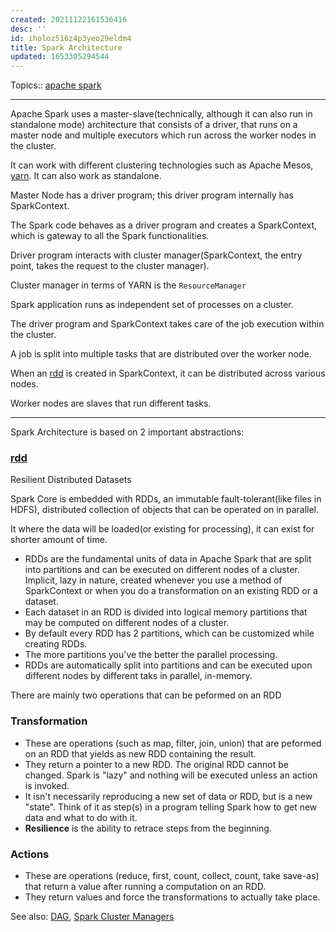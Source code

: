 ```yaml
---
created: 20211122161536416
desc: ''
id: iholoz516z4p3yeo29eldm4
title: Spark Architecture
updated: 1653305294544
---
```

   
Topics::  [apache spark](../topics/apache%20spark.md)   
   
   
---   
   
Apache Spark uses a master-slave(technically, although it can also run in standalone mode) architecture that consists of a driver, that runs on a master node and multiple executors which run across the worker nodes in the cluster.   
   
It can work with different clustering technologies such as Apache Mesos, [yarn](../devlog/yarn.md). It can also work as standalone.   
   
Master Node has a driver program; this driver program internally has SparkContext.   
   
The Spark code behaves as a driver program and creates a SparkContext, which is gateway to all the Spark functionalities.   
   
Driver program interacts with cluster manager(SparkContext, the entry point, takes the request to the cluster manager).   
   
Cluster manager in terms of YARN is the `ResourceManager`   
   
Spark application runs as independent set of processes on a cluster.   
   
The driver program and SparkContext takes care of the job execution within the cluster.   
   
A job is split into multiple tasks that are distributed over the worker node.   
   
When an [rdd](../devlog/rdd.md) is created in SparkContext, it can be distributed across various nodes.   
   
Worker nodes are slaves that run different tasks.   
   
   
---   
   
Spark Architecture is based on 2 important abstractions:   
   
### [rdd](../devlog/rdd.md)   
   
Resilient Distributed Datasets   
   
Spark Core is embedded with RDDs, an immutable fault-tolerant(like files in HDFS), distributed collection of objects that can be operated on in parallel.   
   
It where the data will be loaded(or existing for processing), it can exist for shorter amount of time.   
   
   
- RDDs are the fundamental units of data in Apache Spark that are split into partitions and can be executed on different nodes of a cluster. Implicit, lazy in nature, created whenever you use a method of SparkContext or when you do a transformation on an existing RDD or a dataset.   
- Each dataset in an RDD is divided into logical memory partitions that may be computed on different nodes of a cluster.   
- By default every RDD has 2 partitions, which can be customized while creating RDDs.   
- The more partitions you've the better the parallel processing.   
- RDDs are automatically split into partitions and can be executed upon different nodes by different taks in parallel, in-memory.   
   
There are mainly two operations that can be peformed on an RDD   
   
### Transformation   
   
   
- These are operations (such as map, filter, join, union) that are peformed on an RDD that yields as new RDD containing the result.   
- They return a pointer to a new RDD. The original RDD cannot be changed. Spark is "lazy" and nothing will be executed unless an action is invoked.   
- It isn't necessarily reproducing a new set of data or RDD, but is a new "state". Think of it as step(s) in a program telling Spark how to get new data and what to do with it.   
- **Resilience** is the ability to retrace steps from the beginning.   
   
### Actions   
   
   
- These are operations (reduce, first, count, collect, count, take save-as) that return a value after running a computation on an RDD.   
- They return values and force the transformations to actually take place.   
   
See also: [DAG](../devlog/dag.md), [Spark Cluster Managers](../devlog/spark%20cluster%20managers.md)